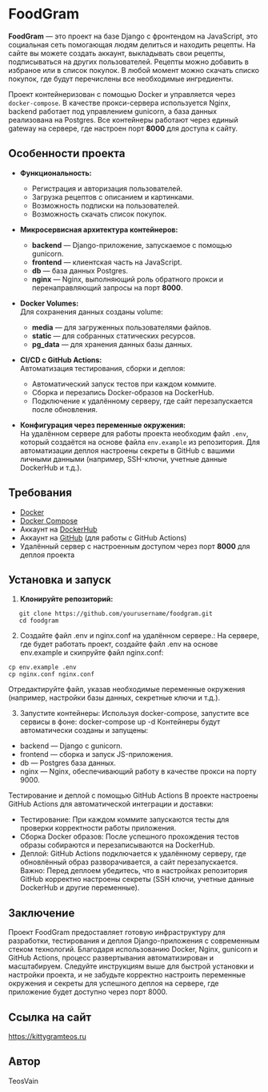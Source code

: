 # FoodGram

**FoodGram** — это проект на базе Django с фронтендом на JavaScript, это социальная сеть помогающая людям делиться и находить рецепты. На сайте вы можете создать аккаунт, выкладывать свои рецепты, подписываться на других пользователей. Рецепты можно добавить в избраное или в список покупок. В любой момент можно скачать списко покупок, где будут перечислены все необходимые ингредиенты.

Проект контейнеризован с помощью Docker и управляется через `docker-compose`. В качестве прокси-сервера используется Nginx, backend работает под управлением gunicorn, а база данных реализована на Postgres. Все контейнеры работают через единый gateway на сервере, где настроен порт **8000** для доступа к сайту.

## Особенности проекта

- **Функциональность:**
  - Регистрация и авторизация пользователей.
  - Загрузка рецептов с описанием и картинками.
  - Возможность подписки на пользователей.
  - Возможность скачать список покупок.
  
- **Микросервисная архитектура контейнеров:**
  - **backend** — Django-приложение, запускаемое с помощью gunicorn.
  - **frontend** — клиентская часть на JavaScript.
  - **db** — база данных Postgres.
  - **nginx** — Nginx, выполняющий роль обратного прокси и перенаправляющий запросы на порт **8000**.

- **Docker Volumes:**  
  Для сохранения данных созданы volume:
  - **media** — для загруженных пользователями файлов.
  - **static** — для собранных статических ресурсов.
  - **pg_data** — для хранения данных базы данных.

- **CI/CD с GitHub Actions:**  
  Автоматизация тестирования, сборки и деплоя:
  - Автоматический запуск тестов при каждом коммите.
  - Сборка и перезапись Docker-образов на DockerHub.
  - Подключение к удалённому серверу, где сайт перезапускается после обновления.
  
- **Конфигурация через переменные окружения:**  
  На удалённом сервере для работы проекта необходим файл `.env`, который создаётся на основе файла `env.example` из репозитория. Для автоматизации деплоя настроены секреты в GitHub с вашими личными данными (например, SSH-ключи, учетные данные DockerHub и т.д.).

## Требования

- [Docker](https://www.docker.com/get-started)
- [Docker Compose](https://docs.docker.com/compose/install/)
- Аккаунт на [DockerHub](https://hub.docker.com/)
- Аккаунт на [GitHub](https://github.com/) (для работы с GitHub Actions)
- Удалённый сервер с настроенным доступом через порт **8000** для деплоя проекта

## Установка и запуск

1. **Клонируйте репозиторий:**
```
   git clone https://github.com/yourusername/foodgram.git
   cd foodgram
```
2.	Создайте файл .env и nginx.conf на удалённом сервере.:
На сервере, где будет работать проект, создайте файл .env на основе env.example и скипруйте файл nginx.conf:
```
cp env.example .env
cp nginx.conf nginx.conf
```
Отредактируйте файл, указав необходимые переменные окружения (например, настройки базы данных, секретные ключи и т.д.).

3.	Запустите контейнеры:
Используя docker-compose, запустите все сервисы в фоне:
docker-compose up -d
Контейнеры будут автоматически созданы и запущены:
-	backend — Django с gunicorn.
-	frontend — сборка и запуск JS-приложения.
-	db — Postgres база данных.
-	nginx — Nginx, обеспечивающий работу в качестве прокси на порту 9000.

Тестирование и деплой с помощью GitHub Actions
В проекте настроены GitHub Actions для автоматической интеграции и доставки:
-	Тестирование:
При каждом коммите запускаются тесты для проверки корректности работы приложения.
- Сборка Docker образов:
После успешного прохождения тестов образы собираются и перезаписываются на DockerHub.
-	Деплой:
GitHub Actions подключается к удалённому серверу, где обновлённый образ разворачивается, а сайт перезапускается.
Важно: Перед деплоем убедитесь, что в настройках репозитория GitHub корректно настроены секреты (SSH ключи, учетные данные DockerHub и другие переменные).

## Заключение

Проект FoodGram предоставляет готовую инфраструктуру для разработки, тестирования и деплоя Django-приложения с современным стеком технологий. Благодаря использованию Docker, Nginx, gunicorn и GitHub Actions, процесс развертывания автоматизирован и масштабируем. Следуйте инструкциям выше для быстрой установки и настройки проекта, и не забудьте корректно настроить переменные окружения и секреты для успешного деплоя на сервере, где приложение будет доступно через порт 8000.

## Ссылка на сайт
https://kittygramteos.ru

## Автор
TeosVain